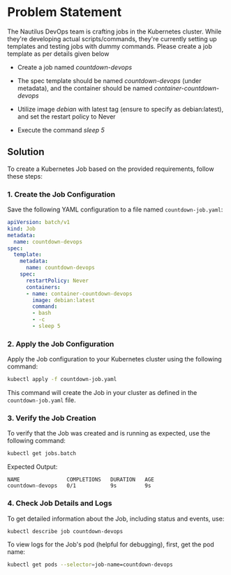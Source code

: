 
# Problem Statement

 The Nautilus DevOps team is crafting jobs in the Kubernetes cluster. While they're developing actual scripts/commands, they're currently setting up templates and testing jobs with dummy commands. Please create a job template as per details given below

- Create a job named *countdown-devops*

- The spec template should be named *countdown-devops* (under metadata), and the container should be named *container-countdown-devops*

- Utilize image *debian* with latest tag (ensure to specify as debian:latest), and set the restart policy to Never

- Execute the command *sleep 5*

## Solution

To create a Kubernetes Job based on the provided requirements, follow these steps:

### 1. Create the Job Configuration

Save the following YAML configuration to a file named `countdown-job.yaml`:

```yaml
apiVersion: batch/v1
kind: Job
metadata:
  name: countdown-devops
spec:
  template:
    metadata:
      name: countdown-devops
    spec:
      restartPolicy: Never
      containers:
      - name: container-countdown-devops
        image: debian:latest
        command:
        - bash
        - -c
        - sleep 5
```

### 2. Apply the Job Configuration

Apply the Job configuration to your Kubernetes cluster using the following command:

```bash
kubectl apply -f countdown-job.yaml
```

This command will create the Job in your cluster as defined in the `countdown-job.yaml` file.

### 3. Verify the Job Creation

To verify that the Job was created and is running as expected, use the following command:

```bash
kubectl get jobs.batch
```

Expected Output:

```plain
NAME               COMPLETIONS   DURATION   AGE
countdown-devops   0/1           9s         9s
```

### 4. Check Job Details and Logs

To get detailed information about the Job, including status and events, use:

```bash
kubectl describe job countdown-devops
```

To view logs for the Job's pod (helpful for debugging), first, get the pod name:

```bash
kubectl get pods --selector=job-name=countdown-devops
```
